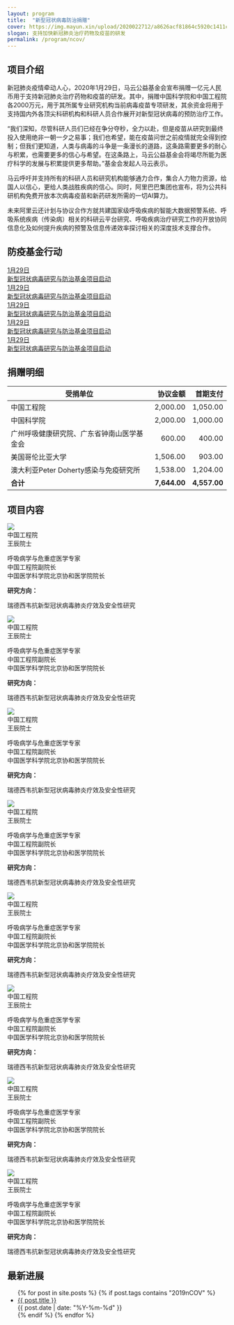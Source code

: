 ```yaml
---
layout: program
title:  "新型冠状病毒防治捐赠"
cover: https://img.mayun.xin/upload/2020022712/a8626acf81864c5920c1411ceeefbedc.jpg?x-oss-process=image/resize,w_1440,limit_0/format,jpg/quality,Q_90
slogan: 支持加快新冠肺炎治疗药物及疫苗的研发
permalink: /program/ncov/
---
```



<section class="even" style="padding-top: 0">
  <div class="section-heading"><h2>项目介绍</h2></div>
  <div class="section-body container">
    <p>新冠肺炎疫情牵动人心，2020年1月29日，马云公益基金会宣布捐赠一亿元人民币用于支持新冠肺炎治疗药物和疫苗的研发。其中，捐赠中国科学院和中国工程院各2000万元，用于其所属专业研究机构当前病毒疫苗专项研发，其余资金将用于支持国内外各顶尖科研机构和科研人员合作展开对新型冠状病毒的预防治疗工作。</p>
    <p>“我们深知，尽管科研人员们已经在争分夺秒，全力以赴，但是疫苗从研究到最终投入使用绝非一朝一夕之易事；我们也希望，能在疫苗问世之前疫情就完全得到控制；但我们更知道，人类与病毒的斗争是一条漫长的道路，这条路需要更多的耐心与积累，也需要更多的信心与希望。在这条路上，马云公益基金会将竭尽所能为医疗科学的发展与积累提供更多帮助。”基金会发起人马云表示。</p>
    <p>马云呼吁并支持所有的科研人员和研究机构能够通力合作，集合人力物力资源，给国人以信心，更给人类战胜疾病的信心。同时，阿里巴巴集团也宣布，将为公共科研机构免费开放本次病毒疫苗和新药研发所需的一切AI算力。</p>
    <p>未来阿里云还计划与协议合作方就共建国家级呼吸疾病的智能大数据预警系统、呼吸系统疾病（传染病）相关的科研云平台研究、呼吸疾病治疗研究工作的开放协同信息化及如何提升疾病的预警及信息传递效率探讨相关的深度技术支撑合作。</p>
  </div>
</section>


<section class="odd">
  <div class="section-heading"><h2>防疫基金行动</h2></div>
  <div class="section-body container">
    <div class="events">
      <a href="https://www.mayun.xin/index.html#/topic-detail/19289" class="event">
        <div class="event-date">1月29日</div>
        <div class="event-name">新型冠状病毒研究与防治基金项目启动</div>
      </a>
      <a href="https://www.mayun.xin/index.html#/topic-detail/19289" class="event">
        <div class="event-date">1月29日</div>
        <div class="event-name">新型冠状病毒研究与防治基金项目启动</div>
      </a>
      <a href="https://www.mayun.xin/index.html#/topic-detail/19289" class="event">
        <div class="event-date">1月29日</div>
        <div class="event-name">新型冠状病毒研究与防治基金项目启动</div>
      </a>
      <a href="https://www.mayun.xin/index.html#/topic-detail/19289" class="event">
        <div class="event-date">1月29日</div>
        <div class="event-name">新型冠状病毒研究与防治基金项目启动</div>
      </a>
      <a href="https://www.mayun.xin/index.html#/topic-detail/19289" class="event">
        <div class="event-date">1月29日</div>
        <div class="event-name">新型冠状病毒研究与防治基金项目启动</div>
      </a>
    </div>
  </div>
</section>

<section class="even">
  <div class="section-heading"><h2>捐赠明细</h2></div>
  <div class="section-body container">
    <table class="donations">
      <thead>
        <tr>
          <th class="column-1">受捐单位</th>
          <th style="text-align: right;">协议金额</th>
          <th style="text-align: right;">首期支付</th>
        </tr>
      </thead>
      <tbody>
        <tr>
          <td>中国工程院</td>
          <td style="text-align: right;">2,000.00</td>
          <td style="text-align: right;">1,050.00</td>
        </tr>
        <tr>
          <td>中国科学院</td>
          <td style="text-align: right;">2,000.00</td>
          <td style="text-align: right;">1,000.00</td>
        </tr>
        <tr>
          <td>广州呼吸健康研究院、广东省钟南山医学基金会</td>
          <td style="text-align: right;">600.00</td>
          <td style="text-align: right;">400.00</td>
        </tr>
        <tr>
          <td>美国哥伦比亚大学</td>
          <td style="text-align: right;">1,506.00</td>
          <td style="text-align: right;">903.00</td>
        </tr>
        <tr>
          <td>澳大利亚Peter Doherty感染与免疫研究所</td>
          <td style="text-align: right;">1,538.00</td>
          <td style="text-align: right;">1,204.00</td>
        </tr>
        <tr style="font-weight: bold;">
          <td>合计</td>
          <td style="text-align: right;">7,644.00</td>
          <td style="text-align: right;">4,557.00</td>
        </tr>
      </tbody>
    </table>
  </div>
</section>


<section class="even">
  <div class="section-heading"><h2>项目内容</h2></div>
  <div class="section-body container">
    <div class="teams">
      <div class="col-12 col-md-6">
         <div class="team-item">
          <img src="https://img.mayun.xin/upload/2020022815/2d01f065cab542475ea135f76db50bce.png" class="avatar">
          <div class="org">中国工程院</div>
          <div class="brief">
            <div class="name">王辰院士</div>
            <div class="desc">
              <p>呼吸病学与危重症医学专家
              <br>中国工程院副院长
              <br>中国医学科学院北京协和医学院院长</p>
            </div>
            <div class="target">
              <p><strong>研究方向：</strong></p>
              <p>瑞德西韦抗新型冠状病毒肺炎疗效及安全性研究</p>
            </div>
          </div>
         </div>
      </div>
      <div class="col-12 col-md-6">
         <div class="team-item">
          <img src="https://img.mayun.xin/upload/2020022815/2d01f065cab542475ea135f76db50bce.png" class="avatar">
          <div class="org">中国工程院</div>
          <div class="brief">
            <div class="name">王辰院士</div>
            <div class="desc">
              <p>呼吸病学与危重症医学专家
              <br>中国工程院副院长
              <br>中国医学科学院北京协和医学院院长</p>
            </div>
            <div class="target">
              <p><strong>研究方向：</strong></p>
              <p>瑞德西韦抗新型冠状病毒肺炎疗效及安全性研究</p>
            </div>
          </div>
         </div>
      </div>
      <div class="col-12 col-md-6">
         <div class="team-item">
          <img src="https://img.mayun.xin/upload/2020022815/2d01f065cab542475ea135f76db50bce.png" class="avatar">
          <div class="org">中国工程院</div>
          <div class="brief">
            <div class="name">王辰院士</div>
            <div class="desc">
              <p>呼吸病学与危重症医学专家
              <br>中国工程院副院长
              <br>中国医学科学院北京协和医学院院长</p>
            </div>
            <div class="target">
              <p><strong>研究方向：</strong></p>
              <p>瑞德西韦抗新型冠状病毒肺炎疗效及安全性研究</p>
            </div>
          </div>
         </div>
      </div>
      <div class="col-12 col-md-6">
         <div class="team-item">
          <img src="https://img.mayun.xin/upload/2020022815/2d01f065cab542475ea135f76db50bce.png" class="avatar">
          <div class="org">中国工程院</div>
          <div class="brief">
            <div class="name">王辰院士</div>
            <div class="desc">
              <p>呼吸病学与危重症医学专家
              <br>中国工程院副院长
              <br>中国医学科学院北京协和医学院院长</p>
            </div>
            <div class="target">
              <p><strong>研究方向：</strong></p>
              <p>瑞德西韦抗新型冠状病毒肺炎疗效及安全性研究</p>
            </div>
          </div>
         </div>
      </div>
      <div class="col-12 col-md-6">
         <div class="team-item">
          <img src="https://img.mayun.xin/upload/2020022815/2d01f065cab542475ea135f76db50bce.png" class="avatar">
          <div class="org">中国工程院</div>
          <div class="brief">
            <div class="name">王辰院士</div>
            <div class="desc">
              <p>呼吸病学与危重症医学专家
              <br>中国工程院副院长
              <br>中国医学科学院北京协和医学院院长</p>
            </div>
            <div class="target">
              <p><strong>研究方向：</strong></p>
              <p>瑞德西韦抗新型冠状病毒肺炎疗效及安全性研究</p>
            </div>
          </div>
         </div>
      </div>
      <div class="col-12 col-md-6">
         <div class="team-item">
          <img src="https://img.mayun.xin/upload/2020022815/2d01f065cab542475ea135f76db50bce.png" class="avatar">
          <div class="org">中国工程院</div>
          <div class="brief">
            <div class="name">王辰院士</div>
            <div class="desc">
              <p>呼吸病学与危重症医学专家
              <br>中国工程院副院长
              <br>中国医学科学院北京协和医学院院长</p>
            </div>
            <div class="target">
              <p><strong>研究方向：</strong></p>
              <p>瑞德西韦抗新型冠状病毒肺炎疗效及安全性研究</p>
            </div>
          </div>
         </div>
      </div>
      <div class="col-12 col-md-6">
         <div class="team-item">
          <img src="https://img.mayun.xin/upload/2020022815/2d01f065cab542475ea135f76db50bce.png" class="avatar">
          <div class="org">中国工程院</div>
          <div class="brief">
            <div class="name">王辰院士</div>
            <div class="desc">
              <p>呼吸病学与危重症医学专家
              <br>中国工程院副院长
              <br>中国医学科学院北京协和医学院院长</p>
            </div>
            <div class="target">
              <p><strong>研究方向：</strong></p>
              <p>瑞德西韦抗新型冠状病毒肺炎疗效及安全性研究</p>
            </div>
          </div>
         </div>
      </div>
      <div class="col-12 col-md-6">
         <div class="team-item">
          <img src="https://img.mayun.xin/upload/2020022815/2d01f065cab542475ea135f76db50bce.png" class="avatar">
          <div class="org">中国工程院</div>
          <div class="brief">
            <div class="name">王辰院士</div>
            <div class="desc">
              <p>呼吸病学与危重症医学专家
              <br>中国工程院副院长
              <br>中国医学科学院北京协和医学院院长</p>
            </div>
            <div class="target">
              <p><strong>研究方向：</strong></p>
              <p>瑞德西韦抗新型冠状病毒肺炎疗效及安全性研究</p>
            </div>
          </div>
         </div>
      </div>
    </div>
  </div>
</section>

<section class="odd">
  <div class="section-heading"><h2>最新进展</h2></div>
  <div class="section-body container">
    <ul class="news">
      {% for post in site.posts %}
        {% if post.tags contains "2019nCOV" %}
        <li class="item">
          <a href="{{ post.url }}" class="title">{{ post.title }}</a> 
          <div class="date">{{ post.date | date: "%Y-%m-%d" }}</div>
        </li>
        {% endif %}
		  {% endfor %}
    </ul>
  </div>
</section>